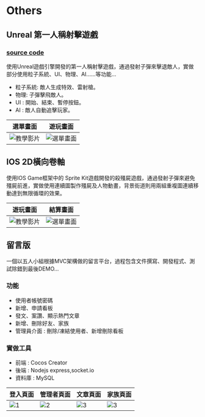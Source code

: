 # Others

## Unreal 第一人稱射擊遊戲

### [source code](https://github.com/tsengyushiang/GP-B10515011-HW4)

使用Unreal遊戲引擎開發的第一人稱射擊遊戲，通過發射子彈來擊退敵人，實做部分使用粒子系統、UI、物理、AI......等功能...

- 粒子系統: 敵人生成特效、雷射槍。
- 物理: 子彈擊飛敵人。
- UI : 開始、結束、暫停按鈕。
- AI : 敵人自動追擊玩家。

| 選單畫面 | 遊玩畫面 |
| ------------- | ------------- |
| ![教學影片](./images/GP04_02.png)  | ![選單畫面](./images/GP04_01.png) |

## IOS 2D橫向卷軸

使用IOS Game框架中的 Sprite Kit遊戲開發的殺殭屍遊戲，通過發射子彈來避免殭屍前進，實做使用連續圖製作殭屍及人物動畫，背景街道則用兩組重複圖連續移動達到無限循環的效果。

| 遊玩畫面 | 結算畫面 |
| ------------- | ------------- |
| ![教學影片](./images/IOS01.png)  | ![選單畫面](./images/IOS02.png) |

## 留言版

一個以五人小組根據MVC架構做的留言平台，過程包含文件撰寫、開發程式、測試除錯到最後DEMO...

### 功能

- 使用者帳號密碼
- 新增、申請看板
- 發文、案讚、顯示熱門文章
- 新增、刪除好友、家族
- 管理員介面 :  刪除/凍結使用者、新增刪除看板

### 實做工具

- 前端 :  Cocos Creator
- 後端 :  Nodejs express,socket.io
- 資料庫 : MySQL

| 登入頁面 | 管理者頁面 | 文章頁面 | 家族頁面 |
| ----------------- | -------------- | --------- | --------- |
| ![1](./images/T-page01.png)| ![2](./images/T-page02.png) |![3](./images/T-page03.png) | ![3](./images/T-page04.png) |
